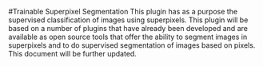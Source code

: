 #Trainable Superpixel Segmentation
This plugin has as a purpose the supervised classification of images using superpixels. This plugin will be based on a number of plugins that have already been developed and are available as open source tools that offer the ability to segment images in superpixels and to do supervised segmentation of images based on pixels. This document will be further updated.